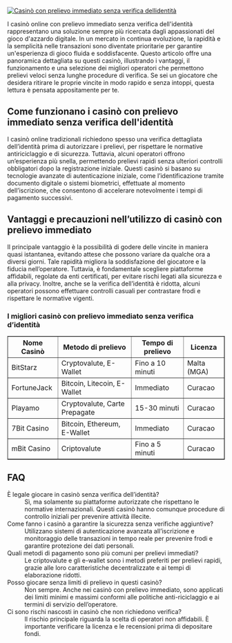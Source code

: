 [![Casinò con prelievo immediato senza verifica dellidentità](https://123-caf.pages.dev/gitsignup.png)](https://vrmoo.ru/Bt82HjjY)

<p>I casinò online con prelievo immediato senza verifica dell'identità rappresentano una soluzione sempre più ricercata dagli appassionati del gioco d'azzardo digitale. In un mercato in continua evoluzione, la rapidità e la semplicità nelle transazioni sono diventate prioritarie per garantire un'esperienza di gioco fluida e soddisfacente. Questo articolo offre una panoramica dettagliata su questi casinò, illustrando i vantaggi, il funzionamento e una selezione dei migliori operatori che permettono prelievi veloci senza lunghe procedure di verifica. Se sei un giocatore che desidera ritirare le proprie vincite in modo rapido e senza intoppi, questa lettura è pensata appositamente per te.</p>  <h2>Come funzionano i casinò con prelievo immediato senza verifica dell'identità</h2> <p>I casinò online tradizionali richiedono spesso una verifica dettagliata dell’identità prima di autorizzare i prelievi, per rispettare le normative antiriciclaggio e di sicurezza. Tuttavia, alcuni operatori offrono un’esperienza più snella, permettendo prelievi rapidi senza ulteriori controlli obbligatori dopo la registrazione iniziale. Questi casinò si basano su tecnologie avanzate di autenticazione iniziale, come l’identificazione tramite documento digitale o sistemi biometrici, effettuate al momento dell’iscrizione, che consentono di accelerare notevolmente i tempi di pagamento successivi.</p>  <h2>Vantaggi e precauzioni nell’utilizzo di casinò con prelievo immediato</h2> <p>Il principale vantaggio è la possibilità di godere delle vincite in maniera quasi istantanea, evitando attese che possono variare da qualche ora a diversi giorni. Tale rapidità migliora la soddisfazione del giocatore e la fiducia nell’operatore. Tuttavia, è fondamentale scegliere piattaforme affidabili, regolate da enti certificati, per evitare rischi legati alla sicurezza e alla privacy. Inoltre, anche se la verifica dell’identità è ridotta, alcuni operatori possono effettuare controlli casuali per contrastare frodi e rispettare le normative vigenti.</p>  <h3>I migliori casinò con prelievo immediato senza verifica d’identità</h3> <table border="1" cellpadding="8" cellspacing="0">   <thead>     <tr>       <th>Nome Casinò</th>       <th>Metodo di prelievo</th>       <th>Tempo di prelievo</th>       <th>Licenza</th>     </tr>   </thead>   <tbody>     <tr>       <td>BitStarz</td>       <td>Cryptovalute, E-Wallet</td>       <td>Fino a 10 minuti</td>       <td>Malta (MGA)</td>     </tr>     <tr>       <td>FortuneJack</td>       <td>Bitcoin, Litecoin, E-Wallet</td>       <td>Immediato</td>       <td>Curacao</td>     </tr>     <tr>       <td>Playamo</td>       <td>Cryptovalute, Carte Prepagate</td>       <td>15-30 minuti</td>       <td>Curacao</td>     </tr>     <tr>       <td>7Bit Casino</td>       <td>Bitcoin, Ethereum, E-Wallet</td>       <td>Immediato</td>       <td>Curacao</td>     </tr>     <tr>       <td>mBit Casino</td>       <td>Criptovalute</td>       <td>Fino a 5 minuti</td>       <td>Curacao</td>     </tr>   </tbody> </table>  <h2>FAQ</h2> <dl>   <dt>È legale giocare in casinò senza verifica dell’identità?</dt>   <dd>Sì, ma solamente su piattaforme autorizzate che rispettano le normative internazionali. Questi casinò hanno comunque procedure di controllo iniziali per prevenire attività illecite.</dd>    <dt>Come fanno i casinò a garantire la sicurezza senza verifiche aggiuntive?</dt>   <dd>Utilizzano sistemi di autenticazione avanzata all’iscrizione e monitoraggio delle transazioni in tempo reale per prevenire frodi e garantire protezione dei dati personali.</dd>    <dt>Quali metodi di pagamento sono più comuni per prelievi immediati?</dt>   <dd>Le criptovalute e gli e-wallet sono i metodi preferiti per prelievi rapidi, grazie alle loro caratteristiche decentralizzate e ai tempi di elaborazione ridotti.</dd>    <dt>Posso giocare senza limiti di prelievo in questi casinò?</dt>   <dd>Non sempre. Anche nei casinò con prelievo immediato, sono applicati dei limiti minimi e massimi conformi alle politiche anti-riciclaggio e ai termini di servizio dell’operatore.</dd>    <dt>Ci sono rischi nascosti in casinò che non richiedono verifica?</dt>   <dd>Il rischio principale riguarda la scelta di operatori non affidabili. È importante verificare la licenza e le recensioni prima di depositare fondi.</dd> </dl>